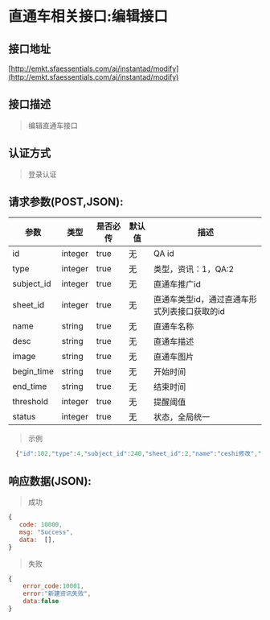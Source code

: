 # 直通车相关接口:编辑接口

## 接口地址

[http://emkt.sfaessentials.com/aj/instantad/modify](http://emkt.sfaessentials.com/aj/instantad/modify)

## 接口描述

> 编辑直通车接口

## 认证方式

> 登录认证

## 请求参数(POST,JSON):

| 参数 | 类型| 是否必传 | 默认值 |  描述 | 
| ---- | ---- | ----- | ----- | ----- | 
| id | integer | true | 无 | QA id | 
| type | integer | true | 无 | 类型，资讯：1，QA:2 | 
| subject_id | integer | true | 无  | 直通车推广id |
| sheet_id | integer | true | 无  |  直通车类型id，通过直通车形式列表接口获取的id |
| name | string | true | 无 | 直通车名称 |
| desc |  string | true | 无 | 直通车描述 |
| image |  string | true | 无 | 直通车图片 |
| begin_time |  string | true | 无 | 开始时间 |
| end_time |  string | true | 无 | 结束时间 |
| threshold |  integer | true | 无 | 提醒阈值 |
| status |  integer | true | 无 | 状态，全局统一 |

>示例
```javascript
  {"id":102,"type":4,"subject_id":240,"sheet_id":2,"name":"ceshi修改","desc":"ceshi","image":"http://emkt.sfaessentials.com/images/upload/20161011/1476174772497.png","begin_time":1476155606000,"end_time":1476157606000,"threshold":999,"status":1}
```

## 响应数据(JSON):
> 成功

```javascript
{
   code: 10000,
   msg: "Success",
   data:  [],
}
```
> 失败 

```javascript
{
    error_code:10001,
    error:"新建资讯失败",
    data:false
}
```